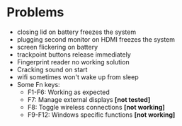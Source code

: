 # Problems
- closing lid on battery freezes the system
- plugging second monitor on HDMI freezes the system
- screen flickering on battery
- trackpoint buttons release immediately
- Fingerprint reader no working solution
- Cracking sound on start
- wifi sometimes won't wake up from sleep
- Some Fn keys:
    - F1-F6: Working as expected
    - F7: Manage external displays **[not tested]**
    - F8: Toggle wireless connections **[not working]**
    - F9-F12: Windows specific functions **[not working]**
